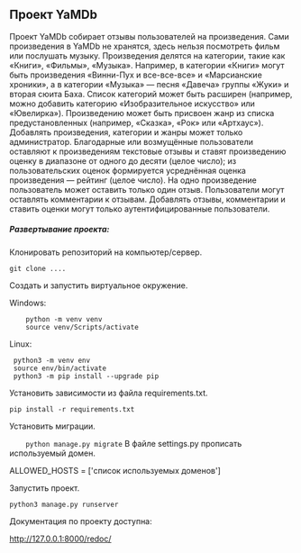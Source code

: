 ## Проект YaMDb

Проект YaMDb собирает отзывы пользователей на произведения. Сами произведения в YaMDb не хранятся, здесь нельзя посмотреть фильм или послушать музыку.
Произведения делятся на категории, такие как «Книги», «Фильмы», «Музыка». Например, в категории «Книги» могут быть произведения «Винни-Пух и все-все-все» и «Марсианские хроники», а в категории «Музыка» — песня «Давеча» группы «Жуки» и вторая сюита Баха. Список категорий может быть расширен (например, можно добавить категорию «Изобразительное искусство» или «Ювелирка»).
Произведению может быть присвоен жанр из списка предустановленных (например, «Сказка», «Рок» или «Артхаус»).
Добавлять произведения, категории и жанры может только администратор.
Благодарные или возмущённые пользователи оставляют к произведениям текстовые отзывы и ставят произведению оценку в диапазоне от одного до десяти (целое число); из пользовательских оценок формируется усреднённая оценка произведения — рейтинг (целое число). На одно произведение пользователь может оставить только один отзыв.
Пользователи могут оставлять комментарии к отзывам.
Добавлять отзывы, комментарии и ставить оценки могут только аутентифицированные пользователи.

##### Развертывание проекта:

Клонировать репозиторий на компьютер/сервер.

`git clone ....`

Создать и запустить виртуальное окружение.

Windows:


        python -m venv venv
        source venv/Scripts/activate

Linux:

     python3 -m venv env
     source env/bin/activate
     python3 -m pip install --upgrade pip
Установить зависимости из файла requirements.txt.

`pip install -r requirements.txt`

Установить миграции.

`    python manage.py migrate`
В файле settings.py прописать используемый домен.

ALLOWED_HOSTS = ['список используемых доменов']

Запустить проект.

`python3 manage.py runserver`

Документация по проекту доступна:

http://127.0.0.1:8000/redoc/
